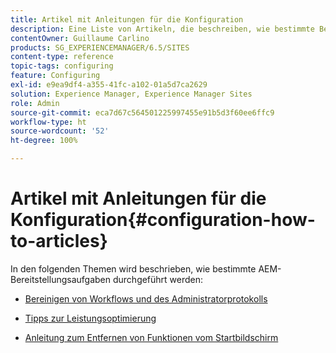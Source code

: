 ```yaml
---
title: Artikel mit Anleitungen für die Konfiguration
description: Eine Liste von Artikeln, die beschreiben, wie bestimmte Bereitstellungsaufgaben in AEM ausgeführt werden.
contentOwner: Guillaume Carlino
products: SG_EXPERIENCEMANAGER/6.5/SITES
content-type: reference
topic-tags: configuring
feature: Configuring
exl-id: e9ea9df4-a355-41fc-a102-01a5d7ca2629
solution: Experience Manager, Experience Manager Sites
role: Admin
source-git-commit: eca7d67c564501225997455e91b5d3f60ee6ffc9
workflow-type: ht
source-wordcount: '52'
ht-degree: 100%

---
```


# Artikel mit Anleitungen für die Konfiguration{#configuration-how-to-articles}

In den folgenden Themen wird beschrieben, wie bestimmte AEM-Bereitstellungsaufgaben durchgeführt werden:

<!--
* [How to Use the Log Viewer](https://helpx.adobe.com/experience-manager/kb/logsviewer.html)
-->

* [Bereinigen von Workflows und des Administratorprotokolls](https://experienceleague.adobe.com/de/docs/experience-cloud-kcs/kbarticles/ka-24590)

* [Tipps zur Leistungsoptimierung](https://experienceleague.adobe.com/docs/experience-manager-65/deploying/configuring/configuring-performance.html?lang=de)

* [Anleitung zum Entfernen von Funktionen vom Startbildschirm](/help/sites-developing/customizing-the-welcome-console.md)

<!--
* [How to Turn Off the Location Tracker Feature](https://helpx.adobe.com/experience-manager/kb/turn-off-geolocation.html)
-->